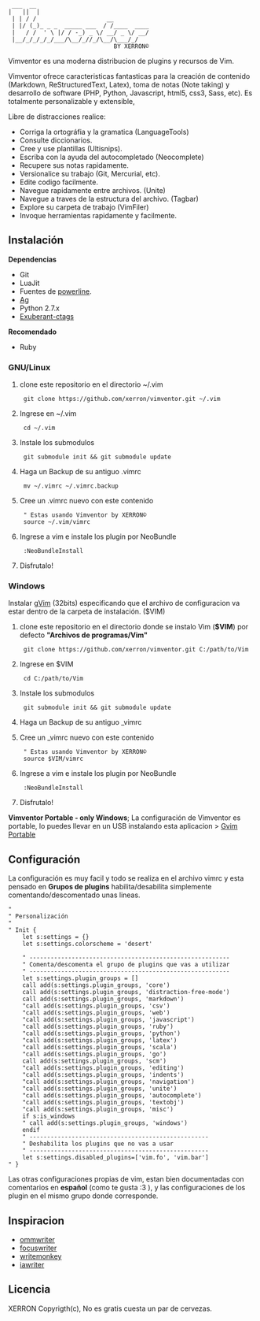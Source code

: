 
     ___  __
    |   ||  |
     | | / /                    __
     | |/ (_)_ _ _  _____ ___  / /____  ____
     |   / /  ' \ |/ / -_) _ \/ __/ _ \/ __/
     |__/_/_/_/_/___/\__/_//_/\__/\___/_/
                                  BY XERRON©

Vimventor es una moderna distribucion de plugins y recursos de Vim.

Vimventor ofrece caracteristicas fantasticas para la creación de contenido (Markdown, ReStructuredText, Latex), toma de notas (Note taking) y desarrollo de software (PHP, Python, Javascript, html5, css3, Sass, etc). Es totalmente personalizable y extensible,  

Libre de distracciones realice:  

- Corriga la ortográfia y la gramatica (LanguageTools)
- Consulte diccionarios.
- Cree y use plantillas (Ultisnips).
- Escriba con la ayuda del autocompletado (Neocomplete)
- Recupere sus notas rapidamente.
- Versionalice su trabajo (Git, Mercurial, etc). 
- Edite codigo facilmente.
- Navegue rapidamente entre archivos. (Unite)
- Navegue a traves de la estructura del archivo. (Tagbar)
- Explore su carpeta de trabajo (VimFiler)
- Invoque herramientas rapidamente y facilmente.

## Instalación 

**Dependencias**

- Git
- LuaJit 
- Fuentes de [powerline](https://github.com/Lokaltog/powerline-fonts).
- [Ag](https://github.com/ggreer/the_silver_searcher)
- Python 2.7.x
- [Exuberant-ctags](http://ctags.sourceforge.net/)

**Recomendado**

- Ruby

### GNU/Linux

1. clone este repositorio en el directorio ~/.vim
 
        git clone https://github.com/xerron/vimventor.git ~/.vim

2. Ingrese en ~/.vim

        cd ~/.vim

3. Instale los submodulos 

        git submodule init && git submodule update

4. Haga un Backup de su antiguo .vimrc

        mv ~/.vimrc ~/.vimrc.backup

5. Cree un .vimrc nuevo con este contenido
    
        " Estas usando Vimventor by XERRON©
        source ~/.vim/vimrc

6. Ingrese a vim e instale los plugin por NeoBundle

        :NeoBundleInstall

7. Disfrutalo! 

### Windows

Instalar [gVim](http://www.kaoriya.net/software/vim/) (32bits) especificando que el archivo de configuracion va estar dentro de la carpeta de instalación. ($VIM)

1. clone este repositorio en el directorio donde se instalo Vim (**$VIM**) por defecto **"Archivos de programas/Vim"**
    
        git clone https://github.com/xerron/vimventor.git C:/path/to/Vim

2. Ingrese en $VIM

        cd C:/path/to/Vim

3. Instale los submodulos 

        git submodule init && git submodule update

4. Haga un Backup de su antiguo _vimrc

5. Cree un _vimrc nuevo con este contenido
    
        " Estas usando Vimventor by XERRON©
        source $VIM/vimrc

6. Ingrese a vim e instale los plugin por NeoBundle

        :NeoBundleInstall

7. Disfrutalo! 

**Vimventor Portable - only Windows**; La configuración de Vimventor es portable, lo puedes llevar en un USB instalando esta aplicacion > [Gvim Portable](http://portableapps.com/apps/development/gvim_portable)

## Configuración

La configuración es muy facil y todo se realiza en el archivo vimrc y esta pensado en **Grupos de plugins** habilita/desabilita simplemente comentando/descomentado unas lineas.

    "
    " Personalización
    "
    " Init {
        let s:settings = {}
        let s:settings.colorscheme = 'desert'

        " ---------------------------------------------------------
        " Comenta/descomenta el grupo de plugins que vas a utilizar
        " ---------------------------------------------------------
        let s:settings.plugin_groups = []
        call add(s:settings.plugin_groups, 'core')
        call add(s:settings.plugin_groups, 'distraction-free-mode')
        call add(s:settings.plugin_groups, 'markdown')
        "call add(s:settings.plugin_groups, 'csv')
        "call add(s:settings.plugin_groups, 'web')
        "call add(s:settings.plugin_groups, 'javascript')
        "call add(s:settings.plugin_groups, 'ruby')
        "call add(s:settings.plugin_groups, 'python')
        "call add(s:settings.plugin_groups, 'latex')
        "call add(s:settings.plugin_groups, 'scala')
        "call add(s:settings.plugin_groups, 'go')
        call add(s:settings.plugin_groups, 'scm')
        "call add(s:settings.plugin_groups, 'editing')
        "call add(s:settings.plugin_groups, 'indents')
        "call add(s:settings.plugin_groups, 'navigation')
        "call add(s:settings.plugin_groups, 'unite')
        "call add(s:settings.plugin_groups, 'autocomplete')
        "call add(s:settings.plugin_groups, 'textobj')
        "call add(s:settings.plugin_groups, 'misc')
        if s:is_windows
        " call add(s:settings.plugin_groups, 'windows')
        endif
        " ---------------------------------------------------
        " Deshabilita los plugins que no vas a usar
        " ---------------------------------------------------
        let s:settings.disabled_plugins=['vim.fo', 'vim.bar']
    " }

Las otras configuraciones propias de vim, estan bien documentadas con comentarios en **español** (como te gusta :3 ), y las configuraciones de los plugin en el mismo grupo donde corresponde.

## Inspiracion

- [ommwriter](http://www.ommwriter.com/)
- [focuswriter](http://gottcode.org/focuswriter/)
- [writemonkey](http://writemonkey.com/)
- [iawriter](http://www.iawriter.com/)

## Licencia

XERRON Copyrigth(c), No es gratis cuesta un par de cervezas. 



